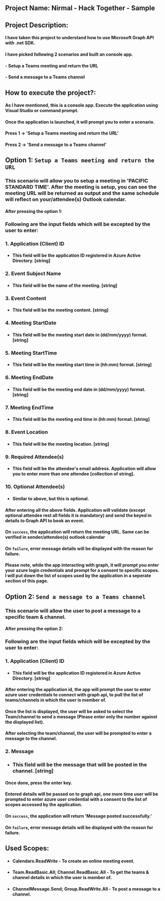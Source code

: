 ## **Project Name:** Nirmal - Hack Together - Sample

## **Project Description:**

#### I have taken this project to understand how to use Microsoft Graph API with .net SDK.
#### I have picked following 2 scenarios and built an console app.

#### - Setup a Teams meeting and return the URL
#### - Send a message to a Teams channel

## **How to execute the project?:**

#### As I have mentioned, this is a console app. Execute the application using Visual Studio or command prompt.

#### Once the application is launched, it will prompt you to enter a scenario.

#### Press 1 -> 'Setup a Teams meeting and return the URL'
#### Press 2 -> 'Send a message to a Teams channel'

## Option 1: `Setup a Teams meeting and return the URL`

### This scenario will allow you to setup a meeting in 'PACIFIC STANDARD TIME'. After the meeting is setup, you can see the meeting URL will be returned as output and the same schedule will reflect on your/attendee(s) Outlook calendar.

#### After pressing the option 1:

### Following are the input fields which will be excepted by the user to enter:

### 1. Application (Client) ID 
 - #### This field will be the application ID registered in Azure Active Directory. [string]
### 2. Event Subject Name
 - #### This field will be the name of the meeting. [string]
### 3. Event Content
 - #### This field will be the meeting content. [string]
### 4. Meeting StartDate
 - #### This field will be the meeting start date in (dd/mm/yyyy) format. [string]
### 5. Meeting StartTime
 - #### This field will be the meeting start time in (hh:mm) format. [string]
### 6. Meeting EndDate
 - #### This field will be the meeting end date in (dd/mm/yyyy) format. [string]
### 7. Meeting EndTime
 - #### This field will be the meeting end time in (hh:mm) format. [string]
### 8. Event Location
 - #### This field will be the meeting location. [string]
### 9. Required Attendee(s)
 - #### This field will be the attendee's email address. Application will allow you to enter more than one attendee [collection of string].
### 10. Optional Attendee(s)
 - #### Similar to above, but this is optional.

#### After entering all the above fields. Application will validate (except optional attendee rest all fields it is mandatory) and send the keyed in details to Graph API to book an event. 
#### On `success`, the application will return the meeting URL. Same can be verified in sender/attendee(s) outlook calendar
#### On `failure`, error message details will be displayed with the reason for failure.

#### Please note, while the app interacting with graph, it will prompt you enter your azure login credentials and prompt for a consent to specific scopes. I will put down the list of scopes used by the application in a seperate section of this page.

## Option 2: `Send a message to a Teams channel`

### This scenario will allow the user to post a message to a specific team & channel.

#### After pressing the option 2:

### Following are the input fields which will be excepted by the user to enter:

### 1. Application (Client) ID 
 - #### This field will be the application ID registered in Azure Active Directory. [string]

#### After entering the application id, the app will prompt the user to enter azure user credentials to connect with graph api, to pull the list of teams/channels in which the user is member of.
#### Once the list is displayed, the user will be asked to select the Team/channel to send a message (Please enter only the number against the displayed list).

#### After selecting the team/channel, the user will be prompted to enter a message to the channel. 

### 2. Message
 - ### This field will be the message that will be posted in the channel. [string]

#### Once done, press the enter key. 

#### Entered details will be passed on to graph api, one more time user will be prompted to enter azure user credential with a consent to the list of scopes accessed by the application. 
#### On `success`, the application will return 'Message posted successfully.'
#### On `failure`, error message details will be displayed with the reason for failure.


## Used Scopes:

- #### Calendars.ReadWrite - To create an online meeting event.
- #### Team.ReadBasic.All; Channel.ReadBasic.All - To get the teams & channel details in which the user is member of.
- #### ChannelMessage.Send; Group.ReadWrite.All - To post a message to a channel.